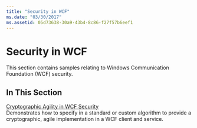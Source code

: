 ```yaml
---
title: "Security in WCF"
ms.date: "03/30/2017"
ms.assetid: 05d73638-30a9-43b4-8c86-f27f57b6eef1
---
```

# Security in WCF
This section contains samples relating to Windows Communication Foundation (WCF) security.  
  
## In This Section  
 [Cryptographic Agility in WCF Security](cryptographic-agility-in-wcf-security.md)  
 Demonstrates how to specify in a standard or custom algorithm to provide a cryptographic, agile implementation in a WCF client and service.
